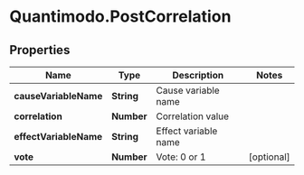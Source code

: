 # Quantimodo.PostCorrelation

## Properties
Name | Type | Description | Notes
------------ | ------------- | ------------- | -------------
**causeVariableName** | **String** | Cause variable name | 
**correlation** | **Number** | Correlation value | 
**effectVariableName** | **String** | Effect variable name | 
**vote** | **Number** | Vote: 0 or 1 | [optional] 


